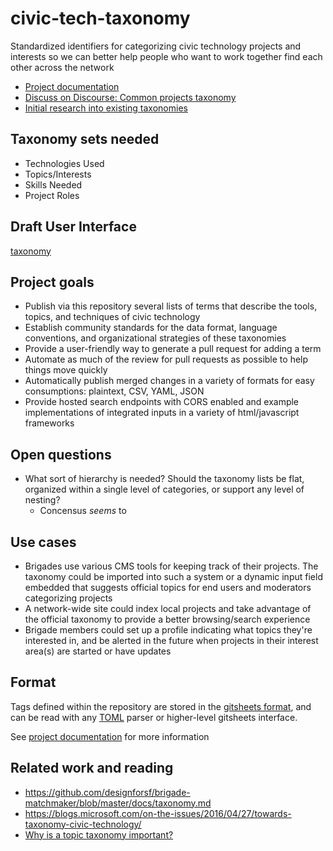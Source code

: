 # civic-tech-taxonomy

Standardized identifiers for categorizing civic technology projects and interests so we can better help people who want to work together find each other across the network

- [Project documentation](https://codeforamerica.github.io/civic-tech-taxonomy/)
- [Discuss on Discourse: Common projects taxonomy](https://discourse.codeforamerica.org/t/common-projects-taxonomy/308)
- [Initial research into existing taxonomies](https://docs.google.com/document/d/1ATKsYsXa6wdQAWv_GxR8i8yF4bmGPYeWO5jJjKZQHDQ/edit)

## Taxonomy sets needed

- Technologies Used
- Topics/Interests
- Skills Needed
- Project Roles

## Draft User Interface

[taxonomy](tools/editor-ui/taxonomy.html)

## Project goals

- Publish via this repository several lists of terms that describe the tools, topics, and techniques of civic technology
- Establish community standards for the data format, language conventions, and organizational strategies of these taxonomies
- Provide a user-friendly way to generate a pull request for adding a term
- Automate as much of the review for pull requests as possible to help things move quickly
- Automatically publish merged changes in a variety of formats for easy consumptions: plaintext, CSV, YAML, JSON
- Provide hosted search endpoints with CORS enabled and example implementations of integrated inputs in a variety of html/javascript frameworks

## Open questions

- What sort of hierarchy is needed? Should the taxonomy lists be flat, organized within a single level of categories, or support any level of nesting?
  - Concensus _seems_ to

## Use cases

- Brigades use various CMS tools for keeping track of their projects. The taxonomy could be imported into such a system or a dynamic input field embedded that suggests official topics for end users and moderators categorizing projects
- A network-wide site could index local projects and take advantage of the official taxonomy to provide a better browsing/search experience
- Brigade members could set up a profile indicating what topics they're interested in, and be alerted in the future when projects in their interest area(s) are started or have updates

## Format

Tags defined within the repository are stored in the [gitsheets format](https://docs.gitsheets.com/), and can be read with any [TOML](https://toml.io/en/) parser or higher-level gitsheets interface.

See [project documentation](https://codeforamerica.github.io/civic-tech-taxonomy/) for more information

## Related work and reading

- https://github.com/designforsf/brigade-matchmaker/blob/master/docs/taxonomy.md
- https://blogs.microsoft.com/on-the-issues/2016/04/27/towards-taxonomy-civic-technology/
- [Why is a topic taxonomy important?](https://insidegovuk.blog.gov.uk/2015/11/02/developing-a-subject-based-taxonomy-for-gov-uk/)
